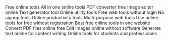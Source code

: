 Free online tools 
All in one online tools 
PDF converter free 
Image editor online 
Text generator tool 
Online utility tools 
Free web tools without login 
No signup tools 
Online productivity tools 
Multi-purpose web tools 
Use online tools for free without registration 
Best free online tools in one website 
Convert PDF files online free 
Edit images online without software 
Generate text online for content writing 
Online tools for students and professionals
